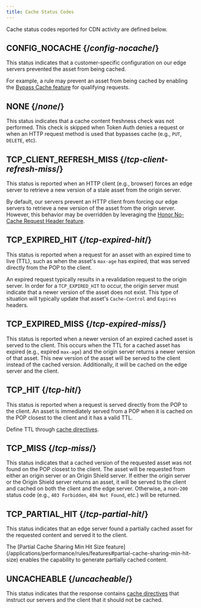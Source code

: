```yaml
---
title: Cache Status Codes
---
```


Cache status codes reported for CDN activity are defined below.

## CONFIG_NOCACHE {/*config-nocache*/}

This status indicates that a customer-specific configuration on our edge servers prevented the asset from being cached.

For example, a rule may prevent an asset from being cached by enabling the [Bypass Cache feature](/applications/performance/rules/features#bypass-cache) for qualifying requests. 

## NONE {/*none*/}

This status indicates that a cache content freshness check was not performed. This check is skipped when Token Auth denies a request or when an HTTP request method is used that bypasses cache (e.g., `PUT`, `DELETE`, etc).

## TCP_CLIENT_REFRESH_MISS {/*tcp-client-refresh-miss*/}

This status is reported when an HTTP client (e.g., browser) forces an edge server to retrieve a new version of a stale asset from the origin server.

By default, our servers prevent an HTTP client from forcing our edge servers to retrieve a new version of the asset from the origin server. However, this behavior may be overridden by leveraging the [Honor No-Cache Request Header feature](/applications/performance/rules/features#honor-no-cache-request-header). 

## TCP_EXPIRED_HIT {/*tcp-expired-hit*/}

This status is reported when a request for an asset with an expired time to live (TTL), such as when the asset's `max-age` has expired, that was served directly from the POP to the client.

An expired request typically results in a revalidation request to the origin server. In order for a `TCP_EXPIRED_HIT` to occur, the origin server must indicate that a newer version of the asset does not exist. This type of situation will typically update that asset's `Cache-Control` and `Expires` headers.

## TCP_EXPIRED_MISS {/*tcp-expired-miss*/}

This status is reported when a newer version of an expired cached asset is served to the client. This occurs when the TTL for a cached asset has expired (e.g., expired `max-age`) and the origin server returns a newer version of that asset. This new version of the asset will be served to the client instead of the cached version. Additionally, it will be cached on the edge server and the client.

## TCP_HIT {/*tcp-hit*/}

This status is reported when a request is served directly from the POP to the client. An asset is immediately served from a POP when it is cached on the POP closest to the client and it has a valid TTL. 

Define TTL through [cache directives](/applications/performance/caching#cache-directives).

## TCP_MISS {/*tcp-miss*/}

This status indicates that a cached version of the requested asset was not found on the POP closest to the client. The asset will be requested from either an origin server or an Origin Shield server. If either the origin server or the Origin Shield server returns an asset, it will be served to the client and cached on both the client and the edge server. Otherwise, a non-`200` status code (e.g., `403 Forbidden`, `404 Not Found`, etc.) will be returned.

## TCP_PARTIAL_HIT {/*tcp-partial-hit*/}

This status indicates that an edge server found a partially cached asset for the requested content and served it to the client. 

<Info>
The [Partial Cache Sharing Min Hit Size feature](/applications/performance/rules/features#partial-cache-sharing-min-hit-size) enables the capability to generate partially cached content. 
</Info>

## UNCACHEABLE {/*uncacheable*/}

This status indicates that the response contains [cache directives](/applications/performance/caching#cache-directives) that instruct our servers and the client that it should not be cached.